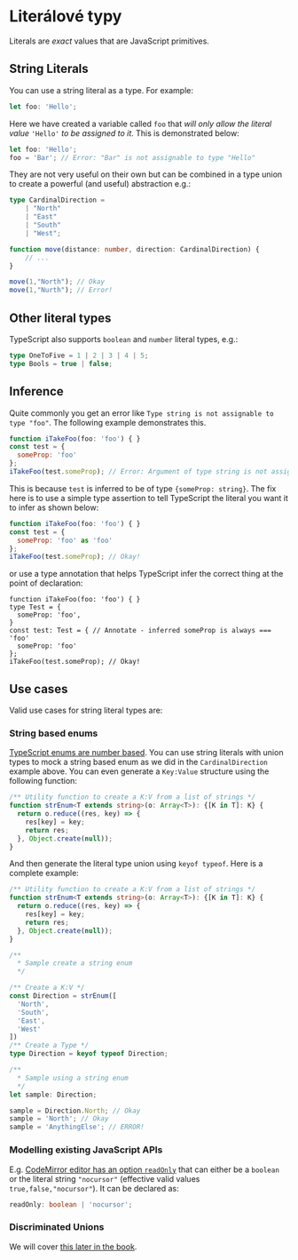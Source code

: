 # Literálové typy

Literals are _exact_ values that are JavaScript primitives.

## String Literals

You can use a string literal as a type. For example:

```typescript
let foo: 'Hello';
```

Here we have created a variable called `foo` that _will only allow the literal value_ `'Hello'` _to be assigned to it_. This is demonstrated below:

```typescript
let foo: 'Hello';
foo = 'Bar'; // Error: "Bar" is not assignable to type "Hello"
```

They are not very useful on their own but can be combined in a type union to create a powerful \(and useful\) abstraction e.g.:

```typescript
type CardinalDirection =
    | "North"
    | "East"
    | "South"
    | "West";

function move(distance: number, direction: CardinalDirection) {
    // ...
}

move(1,"North"); // Okay
move(1,"Nurth"); // Error!
```

## Other literal types

TypeScript also supports `boolean` and `number` literal types, e.g.:

```typescript
type OneToFive = 1 | 2 | 3 | 4 | 5;
type Bools = true | false;
```

## Inference

Quite commonly you get an error like `Type string is not assignable to type "foo"`. The following example demonstrates this.

```javascript
function iTakeFoo(foo: 'foo') { }
const test = {
  someProp: 'foo'
};
iTakeFoo(test.someProp); // Error: Argument of type string is not assignable to parameter of type 'foo'
```

This is because `test` is inferred to be of type `{someProp: string}`. The fix here is to use a simple type assertion to tell TypeScript the literal you want it to infer as shown below:

```javascript
function iTakeFoo(foo: 'foo') { }
const test = {
  someProp: 'foo' as 'foo'
};
iTakeFoo(test.someProp); // Okay!
```

or use a type annotation that helps TypeScript infer the correct thing at the point of declaration:

```text
function iTakeFoo(foo: 'foo') { }
type Test = {
  someProp: 'foo',
}
const test: Test = { // Annotate - inferred someProp is always === 'foo'
  someProp: 'foo' 
}; 
iTakeFoo(test.someProp); // Okay!
```

## Use cases

Valid use cases for string literal types are:

### String based enums

[TypeScript enums are number based](enums.md). You can use string literals with union types to mock a string based enum as we did in the `CardinalDirection` example above. You can even generate a `Key:Value` structure using the following function:

```typescript
/** Utility function to create a K:V from a list of strings */
function strEnum<T extends string>(o: Array<T>): {[K in T]: K} {
  return o.reduce((res, key) => {
    res[key] = key;
    return res;
  }, Object.create(null));
}
```

And then generate the literal type union using `keyof typeof`. Here is a complete example:

```typescript
/** Utility function to create a K:V from a list of strings */
function strEnum<T extends string>(o: Array<T>): {[K in T]: K} {
  return o.reduce((res, key) => {
    res[key] = key;
    return res;
  }, Object.create(null));
}

/**
  * Sample create a string enum
  */

/** Create a K:V */
const Direction = strEnum([
  'North',
  'South',
  'East',
  'West'
])
/** Create a Type */
type Direction = keyof typeof Direction;

/** 
  * Sample using a string enum
  */
let sample: Direction;

sample = Direction.North; // Okay
sample = 'North'; // Okay
sample = 'AnythingElse'; // ERROR!
```

### Modelling existing JavaScript APIs

E.g. [CodeMirror editor has an option `readOnly`](https://codemirror.net/doc/manual.html#option_readOnly) that can either be a `boolean` or the literal string `"nocursor"` \(effective valid values `true,false,"nocursor"`\). It can be declared as:

```typescript
readOnly: boolean | 'nocursor';
```

### Discriminated Unions

We will cover [this later in the book](discriminated-unions.md).


